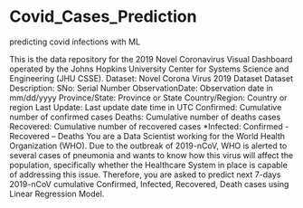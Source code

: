 # Covid_Cases_Prediction
predicting covid infections with ML

This is the data repository for the 2019 Novel Coronavirus Visual Dashboard
operated by the Johns Hopkins University Center for Systems Science and
Engineering (JHU CSSE).
Dataset: Novel Corona Virus 2019 Dataset
Dataset Description:
SNo: Serial Number
ObservationDate: Observation date in mm/dd/yyyy
Province/State: Province or State
Country/Region: Country or region
Last Update: Last update date time in UTC
Confirmed: Cumulative number of confirmed cases
Deaths: Cumulative number of deaths cases
Recovered: Cumulative number of recovered cases
*Infected: Confirmed - Recovered – Deaths
You are a Data Scientist working for the World Health Organization (WHO). Due to the
outbreak of 2019-nCoV, WHO is alerted to several cases of pneumonia and wants to know
how this virus will affect the population, specifically whether the Healthcare System in place is
capable of addressing this issue. Therefore, you are asked to predict next 7-days 2019-nCoV
cumulative Confirmed, Infected, Recovered, Death cases using Linear Regression Model.
